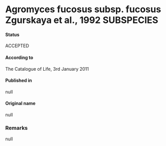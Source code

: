 Agromyces fucosus subsp. fucosus Zgurskaya et al., 1992 SUBSPECIES
=======

#### Status
ACCEPTED

#### According to
The Catalogue of Life, 3rd January 2011

#### Published in
null

#### Original name
null

### Remarks
null